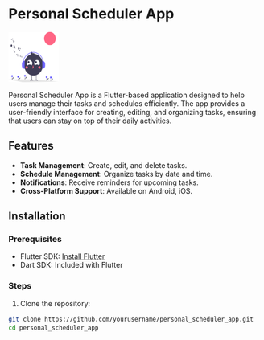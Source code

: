 # Personal Scheduler App

<img src="assets/icons/app-icon.svg" alt="App Icon" width="100" height="100">

Personal Scheduler App is a Flutter-based application designed to help users manage their tasks and schedules efficiently. The app provides a user-friendly interface for creating, editing, and organizing tasks, ensuring that users can stay on top of their daily activities.

## Features

- **Task Management**: Create, edit, and delete tasks.
- **Schedule Management**: Organize tasks by date and time.
- **Notifications**: Receive reminders for upcoming tasks.
- **Cross-Platform Support**: Available on Android, iOS.

## Installation

### Prerequisites

- Flutter SDK: [Install Flutter](https://flutter.dev/docs/get-started/install)
- Dart SDK: Included with Flutter

### Steps

1. Clone the repository:

```sh
git clone https://github.com/yourusername/personal_scheduler_app.git
cd personal_scheduler_app
